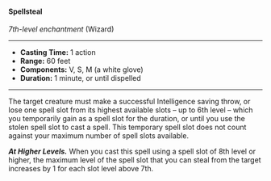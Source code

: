 #### Spellsteal
*7th-level enchantment* (Wizard)
___
- **Casting Time:** 1 action
- **Range:** 60 feet
- **Components:** V, S, M (a white glove)
- **Duration:** 1 minute, or until dispelled
---
The target creature must make a successful Intelligence saving throw, or lose one spell slot from its highest available slots – up to 6th level – which you temporarily gain as a spell slot for the duration, or until you use the stolen spell slot to cast a spell. This temporary spell slot does not count against your maximum number of spell slots available.

***At Higher Levels.*** When you cast this spell using a spell slot of 8th level or higher, the maximum level of the spell slot that you can steal from the target increases by 1 for each slot level above 7th.
